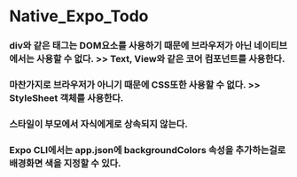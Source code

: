 # Native_Expo_Todo

### div와 같은 태그는 DOM요소를 사용하기 때문에 브라우저가 아닌 네이티브에서는 사용할 수 없다. >> Text, View와 같은 코어 컴포넌트를 사용한다.

### 마찬가지로 브라우저가 아니기 때문에 CSS또한 사용할 수 없다. >> StyleSheet 객체를 사용한다.

### 스타일이 부모에서 자식에게로 상속되지 않는다.

### Expo CLI에서는 app.json에 backgroundColors 속성을 추가하는걸로 배경화면 색을 지정할 수 있다.
